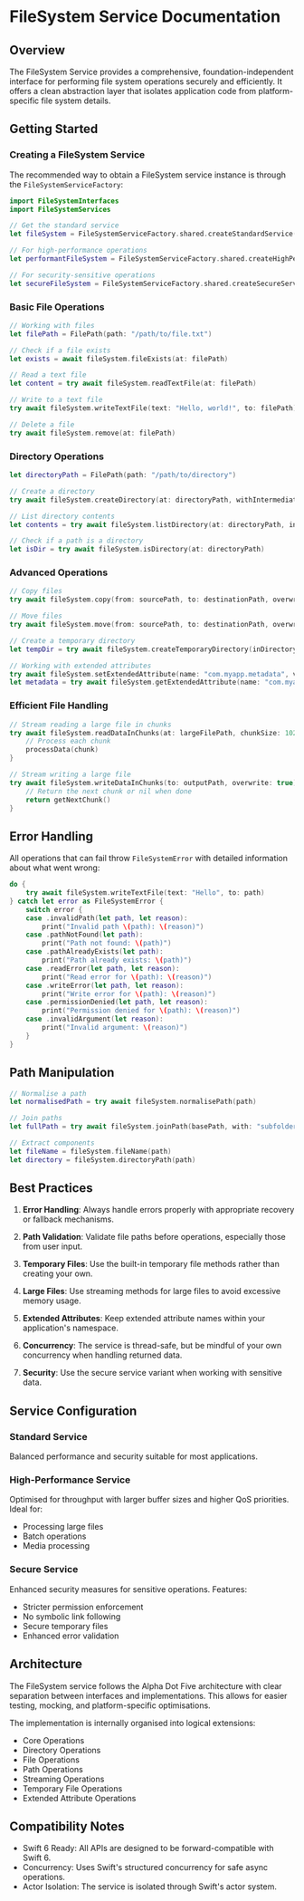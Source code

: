 # FileSystem Service Documentation

## Overview

The FileSystem Service provides a comprehensive, foundation-independent interface for performing file system operations securely and efficiently. It offers a clean abstraction layer that isolates application code from platform-specific file system details.

## Getting Started

### Creating a FileSystem Service

The recommended way to obtain a FileSystem service instance is through the `FileSystemServiceFactory`:

```swift
import FileSystemInterfaces
import FileSystemServices

// Get the standard service
let fileSystem = FileSystemServiceFactory.shared.createStandardService()

// For high-performance operations
let performantFileSystem = FileSystemServiceFactory.shared.createHighPerformanceService()

// For security-sensitive operations
let secureFileSystem = FileSystemServiceFactory.shared.createSecureService()
```

### Basic File Operations

```swift
// Working with files
let filePath = FilePath(path: "/path/to/file.txt")

// Check if a file exists
let exists = await fileSystem.fileExists(at: filePath)

// Read a text file
let content = try await fileSystem.readTextFile(at: filePath)

// Write to a text file
try await fileSystem.writeTextFile(text: "Hello, world!", to: filePath)

// Delete a file
try await fileSystem.remove(at: filePath)
```

### Directory Operations

```swift
let directoryPath = FilePath(path: "/path/to/directory")

// Create a directory
try await fileSystem.createDirectory(at: directoryPath, withIntermediates: true)

// List directory contents
let contents = try await fileSystem.listDirectory(at: directoryPath, includeHidden: false)

// Check if a path is a directory
let isDir = try await fileSystem.isDirectory(at: directoryPath)
```

### Advanced Operations

```swift
// Copy files
try await fileSystem.copy(from: sourcePath, to: destinationPath, overwrite: false, preserveAttributes: true)

// Move files
try await fileSystem.move(from: sourcePath, to: destinationPath, overwrite: false)

// Create a temporary directory
let tempDir = try await fileSystem.createTemporaryDirectory(inDirectory: nil, prefix: "my-app-")

// Working with extended attributes
try await fileSystem.setExtendedAttribute(name: "com.myapp.metadata", value: [1, 2, 3], at: filePath)
let metadata = try await fileSystem.getExtendedAttribute(name: "com.myapp.metadata", at: filePath)
```

### Efficient File Handling

```swift
// Stream reading a large file in chunks
try await fileSystem.readDataInChunks(at: largeFilePath, chunkSize: 1024 * 1024) { chunk in
    // Process each chunk
    processData(chunk)
}

// Stream writing a large file
try await fileSystem.writeDataInChunks(to: outputPath, overwrite: true) {
    // Return the next chunk or nil when done
    return getNextChunk()
}
```

## Error Handling

All operations that can fail throw `FileSystemError` with detailed information about what went wrong:

```swift
do {
    try await fileSystem.writeTextFile(text: "Hello", to: path)
} catch let error as FileSystemError {
    switch error {
    case .invalidPath(let path, let reason):
        print("Invalid path \(path): \(reason)")
    case .pathNotFound(let path):
        print("Path not found: \(path)")
    case .pathAlreadyExists(let path):
        print("Path already exists: \(path)")
    case .readError(let path, let reason):
        print("Read error for \(path): \(reason)")
    case .writeError(let path, let reason):
        print("Write error for \(path): \(reason)")
    case .permissionDenied(let path, let reason):
        print("Permission denied for \(path): \(reason)")
    case .invalidArgument(let reason):
        print("Invalid argument: \(reason)")
    }
}
```

## Path Manipulation

```swift
// Normalise a path
let normalisedPath = try await fileSystem.normalisePath(path)

// Join paths
let fullPath = try await fileSystem.joinPath(basePath, with: "subfolder")

// Extract components
let fileName = fileSystem.fileName(path)
let directory = fileSystem.directoryPath(path)
```

## Best Practices

1. **Error Handling**: Always handle errors properly with appropriate recovery or fallback mechanisms.

2. **Path Validation**: Validate file paths before operations, especially those from user input.

3. **Temporary Files**: Use the built-in temporary file methods rather than creating your own.

4. **Large Files**: Use streaming methods for large files to avoid excessive memory usage.

5. **Extended Attributes**: Keep extended attribute names within your application's namespace.

6. **Concurrency**: The service is thread-safe, but be mindful of your own concurrency when handling returned data.

7. **Security**: Use the secure service variant when working with sensitive data.

## Service Configuration

### Standard Service
Balanced performance and security suitable for most applications.

### High-Performance Service
Optimised for throughput with larger buffer sizes and higher QoS priorities. Ideal for:
- Processing large files
- Batch operations
- Media processing

### Secure Service
Enhanced security measures for sensitive operations. Features:
- Stricter permission enforcement
- No symbolic link following
- Secure temporary files
- Enhanced error validation

## Architecture

The FileSystem service follows the Alpha Dot Five architecture with clear separation between interfaces and implementations. This allows for easier testing, mocking, and platform-specific optimisations.

The implementation is internally organised into logical extensions:
- Core Operations
- Directory Operations
- File Operations
- Path Operations
- Streaming Operations
- Temporary File Operations
- Extended Attribute Operations

## Compatibility Notes

- Swift 6 Ready: All APIs are designed to be forward-compatible with Swift 6.
- Concurrency: Uses Swift's structured concurrency for safe async operations.
- Actor Isolation: The service is isolated through Swift's actor system.
